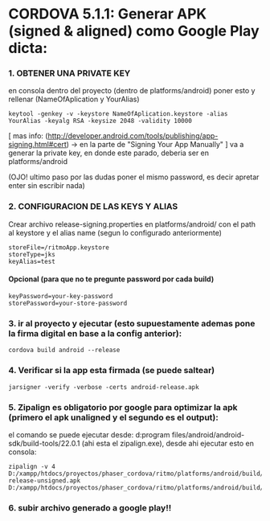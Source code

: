 
# CORDOVA 5.1.1: Generar APK (signed & aligned) como Google Play dicta:

### 1. OBTENER UNA PRIVATE KEY
en consola dentro del proyecto (dentro de platforms/android) poner esto y rellenar (NameOfAplication y YourAlias)

    keytool -genkey -v -keystore NameOfAplication.keystore -alias YourAlias -keyalg RSA -keysize 2048 -validity 10000

[ mas info: (http://developer.android.com/tools/publishing/app-signing.html#cert) -> en la parte de "Signing Your App Manually" ]
va a generar la private key, en donde este parado, deberia ser en platforms/android

(OJO! ultimo paso por las dudas poner el mismo password, es decir apretar enter sin escribir nada)

### 2. CONFIGURACION DE LAS KEYS Y ALIAS
Crear archivo release-signing.properties en platforms/android/ con el path al keystore y el alias name (segun lo configurado anteriormente)

    storeFile=/ritmoApp.keystore
    storeType=jks
    keyAlias=test

#### Opcional (para que no te pregunte password por cada build)

    keyPassword=your-key-password
    storePassword=your-store-password

### 3. ir al proyecto y ejecutar (esto supuestamente ademas pone la firma digital en base a la config anterior):

    cordova build android --release


### 4. Verificar si la app esta firmada (se puede saltear)

    jarsigner -verify -verbose -certs android-release.apk


### 5. Zipalign es obligatorio por google para optimizar la apk (primero el apk unaligned y el segundo es el output):
el comando se puede ejecutar desde: d:program files/android/android-sdk/build-tools/22.0.1 (ahi esta el zipalign.exe), desde ahi ejecutar esto en consola:

    zipalign -v 4 D:/xampp/htdocs/proyectos/phaser_cordova/ritmo/platforms/android/build/outputs/apk/android-release-unsigned.apk D:/xampp/htdocs/proyectos/phaser_cordova/ritmo/platforms/android/build/outputs/apk/myapp.apk



### 6. subir archivo generado a google play!!
